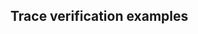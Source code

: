 ## Trace verification examples
<!--
<pre class="Agda"><a id="45" class="Keyword">open</a> <a id="50" class="Keyword">import</a> <a id="57" href="Prelude.Result.html" class="Module">Prelude.Result</a>
<a id="72" class="Keyword">open</a> <a id="77" class="Keyword">import</a> <a id="84" href="Leios.Prelude.html" class="Module">Leios.Prelude</a> <a id="98" class="Keyword">hiding</a> <a id="105" class="Symbol">(</a><a id="106" href="Function.Base.html#704" class="Function">id</a><a id="108" class="Symbol">)</a>
<a id="110" class="Keyword">open</a> <a id="115" class="Keyword">import</a> <a id="122" href="Leios.Config.html" class="Module">Leios.Config</a>
<a id="135" class="Keyword">open</a> <a id="140" class="Keyword">import</a> <a id="147" href="Leios.SpecStructure.html" class="Module">Leios.SpecStructure</a> <a id="167" class="Keyword">using</a> <a id="173" class="Symbol">(</a><a id="174" href="Leios.SpecStructure.html#286" class="Record">SpecStructure</a><a id="187" class="Symbol">)</a>

<a id="190" class="Keyword">module</a> <a id="197" href="Leios.Linear.Trace.Verifier.Test.html" class="Module">Leios.Linear.Trace.Verifier.Test</a> <a id="230" class="Keyword">where</a>
</pre><pre class="Agda"><a id="248" class="Keyword">module</a> <a id="255" href="Leios.Linear.Trace.Verifier.Test.html#255" class="Module">_</a> <a id="257" class="Keyword">where</a>

  <a id="266" class="Keyword">private</a>

    <a id="279" href="Leios.Linear.Trace.Verifier.Test.html#279" class="Function">params</a> <a id="286" class="Symbol">:</a> <a id="288" href="Leios.Config.html#923" class="Record">Params</a>
    <a id="299" href="Leios.Linear.Trace.Verifier.Test.html#279" class="Function">params</a> <a id="306" class="Symbol">=</a>
      <a id="314" class="Keyword">record</a>
        <a id="329" class="Symbol">{</a> <a id="331" href="Leios.Config.html#951" class="Field">networkParams</a> <a id="345" class="Symbol">=</a>
            <a id="359" class="Keyword">record</a>
              <a id="380" class="Symbol">{</a> <a id="382" href="Leios.Config.html#623" class="Field">numberOfParties</a> <a id="398" class="Symbol">=</a> <a id="400" class="Number">2</a>
              <a id="416" class="Symbol">;</a> <a id="418" href="Leios.Config.html#653" class="Field">stakeDistribution</a> <a id="436" class="Symbol">=</a>
                  <a id="456" class="Keyword">let</a> <a id="460" class="Keyword">open</a> <a id="465" href="Axiom.Set.TotalMap.html#2456" class="Module">FunTot</a> <a id="472" class="Symbol">(</a><a id="473" href="Leios.Prelude.html#2083" class="Function">completeFin</a> <a id="485" class="Number">2</a><a id="486" class="Symbol">)</a> <a id="488" class="Symbol">(</a><a id="489" href="Leios.Prelude.html#2571" class="Function">maximalFin</a> <a id="500" class="Number">2</a><a id="501" class="Symbol">)</a>
                  <a id="521" class="Keyword">in</a> <a id="524" href="Axiom.Set.TotalMap.html#2622" class="Function">Fun⇒TotalMap</a> <a id="537" class="Symbol">(</a><a id="538" href="Function.Base.html#725" class="Function">const</a> <a id="544" class="Number">100000000</a><a id="553" class="Symbol">)</a>
              <a id="569" class="Symbol">;</a> <a id="571" href="Leios.Config.html#714" class="Field">stageLength</a> <a id="583" class="Symbol">=</a> <a id="585" class="Number">2</a>
              <a id="601" class="Symbol">;</a> <a id="603" href="Leios.Config.html#744" class="Field">ledgerQuality</a> <a id="617" class="Symbol">=</a> <a id="619" class="Number">0</a>
              <a id="635" class="Symbol">;</a> <a id="637" href="Leios.Config.html#774" class="Field">lateIBInclusion</a> <a id="653" class="Symbol">=</a> <a id="655" href="Agda.Builtin.Bool.html#192" class="InductiveConstructor">false</a>
              <a id="675" class="Symbol">}</a>
        <a id="685" class="Symbol">;</a> <a id="687" href="Leios.Config.html#1033" class="Field">sutId</a> <a id="693" class="Symbol">=</a> <a id="695" href="Leios.Prelude.html#726" class="InductiveConstructor">fzero</a>
        <a id="709" class="Symbol">;</a> <a id="711" href="Leios.Config.html#1069" class="Field">winning-slots</a> <a id="725" class="Symbol">=</a> <a id="727" href="Axiom.Set.html#5718" class="Function">fromList</a> <a id="736" href="Function.Base.html#1974" class="Function Operator">$</a>
          <a id="748" class="Symbol">(</a><a id="749" href="Leios.Config.html#475" class="InductiveConstructor">EB</a> <a id="752" href="Agda.Builtin.Sigma.html#235" class="InductiveConstructor Operator">,</a> <a id="754" class="Number">100</a><a id="757" class="Symbol">)</a> <a id="759" href="Agda.Builtin.List.html#199" class="InductiveConstructor Operator">∷</a> <a id="761" class="Symbol">(</a><a id="762" href="Leios.Config.html#478" class="InductiveConstructor">VT</a> <a id="765" href="Agda.Builtin.Sigma.html#235" class="InductiveConstructor Operator">,</a> <a id="767" class="Number">100</a><a id="770" class="Symbol">)</a> <a id="772" href="Agda.Builtin.List.html#199" class="InductiveConstructor Operator">∷</a>

          <a id="785" class="Symbol">(</a><a id="786" href="Leios.Config.html#475" class="InductiveConstructor">EB</a> <a id="789" href="Agda.Builtin.Sigma.html#235" class="InductiveConstructor Operator">,</a> <a id="791" class="Number">102</a><a id="794" class="Symbol">)</a> <a id="796" href="Agda.Builtin.List.html#199" class="InductiveConstructor Operator">∷</a> <a id="798" class="Symbol">(</a><a id="799" href="Leios.Config.html#478" class="InductiveConstructor">VT</a> <a id="802" href="Agda.Builtin.Sigma.html#235" class="InductiveConstructor Operator">,</a> <a id="804" class="Number">102</a><a id="807" class="Symbol">)</a> <a id="809" href="Agda.Builtin.List.html#199" class="InductiveConstructor Operator">∷</a>
                       <a id="834" class="Symbol">(</a><a id="835" href="Leios.Config.html#478" class="InductiveConstructor">VT</a> <a id="838" href="Agda.Builtin.Sigma.html#235" class="InductiveConstructor Operator">,</a> <a id="840" class="Number">106</a><a id="843" class="Symbol">)</a> <a id="845" href="Agda.Builtin.List.html#199" class="InductiveConstructor Operator">∷</a>
          <a id="857" class="Symbol">(</a><a id="858" href="Leios.Config.html#475" class="InductiveConstructor">EB</a> <a id="861" href="Agda.Builtin.Sigma.html#235" class="InductiveConstructor Operator">,</a> <a id="863" class="Number">107</a><a id="866" class="Symbol">)</a> <a id="868" href="Agda.Builtin.List.html#199" class="InductiveConstructor Operator">∷</a> <a id="870" class="Symbol">(</a><a id="871" href="Leios.Config.html#478" class="InductiveConstructor">VT</a> <a id="874" href="Agda.Builtin.Sigma.html#235" class="InductiveConstructor Operator">,</a> <a id="876" class="Number">107</a><a id="879" class="Symbol">)</a> <a id="881" href="Agda.Builtin.List.html#199" class="InductiveConstructor Operator">∷</a>
          <a id="893" class="Symbol">(</a><a id="894" href="Leios.Config.html#475" class="InductiveConstructor">EB</a> <a id="897" href="Agda.Builtin.Sigma.html#235" class="InductiveConstructor Operator">,</a> <a id="899" class="Number">108</a><a id="902" class="Symbol">)</a> <a id="904" href="Agda.Builtin.List.html#199" class="InductiveConstructor Operator">∷</a> <a id="906" class="Symbol">(</a><a id="907" href="Leios.Config.html#478" class="InductiveConstructor">VT</a> <a id="910" href="Agda.Builtin.Sigma.html#235" class="InductiveConstructor Operator">,</a> <a id="912" class="Number">108</a><a id="915" class="Symbol">)</a> <a id="917" href="Agda.Builtin.List.html#199" class="InductiveConstructor Operator">∷</a>
          <a id="929" href="Agda.Builtin.List.html#184" class="InductiveConstructor">[]</a>
      <a id="938" class="Symbol">}</a>

    <a id="945" href="Leios.Linear.Trace.Verifier.Test.html#945" class="Function">Lhdr</a> <a id="950" class="Symbol">=</a> <a id="952" class="Number">2</a>
    <a id="958" href="Leios.Linear.Trace.Verifier.Test.html#958" class="Function">Lvote</a> <a id="964" class="Symbol">=</a> <a id="966" class="Number">2</a>
    <a id="972" href="Leios.Linear.Trace.Verifier.Test.html#972" class="Function">Ldiff</a> <a id="978" class="Symbol">=</a> <a id="980" class="Number">0</a>

    <a id="987" class="Keyword">open</a> <a id="992" href="Leios.Config.html#923" class="Module">Params</a> <a id="999" href="Leios.Linear.Trace.Verifier.Test.html#279" class="Function">params</a>
    <a id="1010" class="Keyword">open</a> <a id="1015" class="Keyword">import</a> <a id="1022" href="Leios.Linear.Trace.Verifier.html" class="Module">Leios.Linear.Trace.Verifier</a> <a id="1050" href="Leios.Linear.Trace.Verifier.Test.html#279" class="Function">params</a>
    <a id="1061" class="Keyword">open</a> <a id="1066" href="Leios.Blocks.html#4563" class="Module">GenFFD</a>

    <a id="1078" href="Leios.Linear.Trace.Verifier.Test.html#1078" class="Function">splitTxs</a> <a id="1087" class="Symbol">:</a> <a id="1089" href="Agda.Builtin.List.html#147" class="Datatype">List</a> <a id="1094" href="Leios.Abstract.html#457" class="Function">Tx</a> <a id="1097" class="Symbol">→</a> <a id="1099" href="Agda.Builtin.List.html#147" class="Datatype">List</a> <a id="1104" href="Leios.Abstract.html#457" class="Function">Tx</a> <a id="1107" href="Data.Product.Base.html#1618" class="Function Operator">×</a> <a id="1109" href="Agda.Builtin.List.html#147" class="Datatype">List</a> <a id="1114" href="Leios.Abstract.html#457" class="Function">Tx</a>
    <a id="1121" href="Leios.Linear.Trace.Verifier.Test.html#1078" class="Function">splitTxs</a> <a id="1130" href="Leios.Linear.Trace.Verifier.Test.html#1130" class="Bound">l</a> <a id="1132" class="Symbol">=</a> <a id="1134" href="Agda.Builtin.List.html#184" class="InductiveConstructor">[]</a> <a id="1137" href="Agda.Builtin.Sigma.html#235" class="InductiveConstructor Operator">,</a> <a id="1139" href="Leios.Linear.Trace.Verifier.Test.html#1130" class="Bound">l</a>

    <a id="1146" href="Leios.Linear.Trace.Verifier.Test.html#1146" class="Function">validityCheckTime</a> <a id="1164" class="Symbol">:</a> <a id="1166" href="Leios.Blocks.html#3246" class="Function">EndorserBlock</a> <a id="1180" class="Symbol">→</a> <a id="1182" href="Agda.Builtin.Nat.html#203" class="Datatype">ℕ</a>
    <a id="1188" href="Leios.Linear.Trace.Verifier.Test.html#1146" class="Function">validityCheckTime</a> <a id="1206" href="Leios.Linear.Trace.Verifier.Test.html#1206" class="Bound">eb</a> <a id="1209" class="Symbol">=</a> <a id="1211" class="Number">6</a>

    <a id="1218" class="Keyword">open</a> <a id="1223" href="Leios.Linear.Trace.Verifier.html#655" class="Module">Defaults</a> <a id="1232" href="Leios.Linear.Trace.Verifier.Test.html#945" class="Function">Lhdr</a> <a id="1237" href="Leios.Linear.Trace.Verifier.Test.html#958" class="Function">Lvote</a> <a id="1243" href="Leios.Linear.Trace.Verifier.Test.html#972" class="Function">Ldiff</a> <a id="1249" href="Leios.Linear.Trace.Verifier.Test.html#1078" class="Function">splitTxs</a> <a id="1258" href="Leios.Linear.Trace.Verifier.Test.html#1146" class="Function">validityCheckTime</a>
    <a id="1280" class="Keyword">open</a> <a id="1285" href="Leios.Protocol.html#10190" class="Module">Types</a> <a id="1291" href="Leios.Linear.Trace.Verifier.Test.html#279" class="Function">params</a>

    <a id="1303" class="Keyword">opaque</a>
      <a id="1316" class="Keyword">unfolding</a> <a id="1326" href="abstract-set-theory.FiniteSetTheory.html#240" class="Function">List-Model</a>
      <a id="1343" class="Keyword">unfolding</a> <a id="1353" href="Leios.Protocol.html#7929" class="Function">isValid?</a>
</pre>Starting at slot 100
<pre class="Agda">      <a id="1401" href="Leios.Linear.Trace.Verifier.Test.html#1401" class="Function">eb₀</a> <a id="1405" href="Leios.Linear.Trace.Verifier.Test.html#1405" class="Function">eb₁</a> <a id="1409" href="Leios.Linear.Trace.Verifier.Test.html#1409" class="Function">eb₂</a> <a id="1413" class="Symbol">:</a> <a id="1415" href="Leios.Blocks.html#3246" class="Function">EndorserBlock</a>
      <a id="1435" href="Leios.Linear.Trace.Verifier.Test.html#1401" class="Function">eb₀</a> <a id="1439" class="Symbol">=</a> <a id="1441" href="Leios.Blocks.html#3777" class="Function">mkEB</a> <a id="1446" class="Number">102</a> <a id="1450" href="Leios.SpecStructure.html#601" class="Function">id</a> <a id="1453" href="Agda.Builtin.Unit.html#212" class="InductiveConstructor">tt</a> <a id="1456" class="Symbol">(</a><a id="1457" href="Leios.Config.html#475" class="InductiveConstructor">EB</a> <a id="1460" href="Agda.Builtin.Sigma.html#235" class="InductiveConstructor Operator">,</a> <a id="1462" href="Agda.Builtin.Unit.html#212" class="InductiveConstructor">tt</a><a id="1464" class="Symbol">)</a> <a id="1466" class="Symbol">(</a><a id="1467" class="Number">3</a> <a id="1469" href="Agda.Builtin.List.html#199" class="InductiveConstructor Operator">∷</a> <a id="1471" class="Number">4</a> <a id="1473" href="Agda.Builtin.List.html#199" class="InductiveConstructor Operator">∷</a> <a id="1475" class="Number">5</a> <a id="1477" href="Agda.Builtin.List.html#199" class="InductiveConstructor Operator">∷</a> <a id="1479" href="Agda.Builtin.List.html#184" class="InductiveConstructor">[]</a><a id="1481" class="Symbol">)</a> <a id="1483" href="Agda.Builtin.List.html#184" class="InductiveConstructor">[]</a> <a id="1486" href="Agda.Builtin.List.html#184" class="InductiveConstructor">[]</a>
      <a id="1495" href="Leios.Linear.Trace.Verifier.Test.html#1405" class="Function">eb₁</a> <a id="1499" class="Symbol">=</a> <a id="1501" href="Leios.Blocks.html#3777" class="Function">mkEB</a> <a id="1506" class="Number">100</a> <a id="1510" class="Symbol">(</a><a id="1511" href="Leios.Prelude.html#740" class="InductiveConstructor">fsuc</a> <a id="1516" href="Leios.Prelude.html#726" class="InductiveConstructor">fzero</a><a id="1521" class="Symbol">)</a> <a id="1523" href="Agda.Builtin.Unit.html#212" class="InductiveConstructor">tt</a> <a id="1526" class="Symbol">(</a><a id="1527" href="Leios.Config.html#475" class="InductiveConstructor">EB</a> <a id="1530" href="Agda.Builtin.Sigma.html#235" class="InductiveConstructor Operator">,</a> <a id="1532" href="Agda.Builtin.Unit.html#212" class="InductiveConstructor">tt</a><a id="1534" class="Symbol">)</a> <a id="1536" class="Symbol">(</a><a id="1537" class="Number">6</a> <a id="1539" href="Agda.Builtin.List.html#199" class="InductiveConstructor Operator">∷</a> <a id="1541" href="Agda.Builtin.List.html#184" class="InductiveConstructor">[]</a><a id="1543" class="Symbol">)</a> <a id="1545" href="Agda.Builtin.List.html#184" class="InductiveConstructor">[]</a> <a id="1548" href="Agda.Builtin.List.html#184" class="InductiveConstructor">[]</a>
      <a id="1557" href="Leios.Linear.Trace.Verifier.Test.html#1409" class="Function">eb₂</a> <a id="1561" class="Symbol">=</a> <a id="1563" href="Leios.Blocks.html#3777" class="Function">mkEB</a> <a id="1568" class="Number">100</a> <a id="1572" href="Leios.SpecStructure.html#601" class="Function">id</a> <a id="1575" href="Agda.Builtin.Unit.html#212" class="InductiveConstructor">tt</a> <a id="1578" class="Symbol">(</a><a id="1579" href="Leios.Config.html#475" class="InductiveConstructor">EB</a> <a id="1582" href="Agda.Builtin.Sigma.html#235" class="InductiveConstructor Operator">,</a> <a id="1584" href="Agda.Builtin.Unit.html#212" class="InductiveConstructor">tt</a><a id="1586" class="Symbol">)</a> <a id="1588" class="Symbol">(</a><a id="1589" class="Number">0</a> <a id="1591" href="Agda.Builtin.List.html#199" class="InductiveConstructor Operator">∷</a> <a id="1593" class="Number">1</a> <a id="1595" href="Agda.Builtin.List.html#199" class="InductiveConstructor Operator">∷</a> <a id="1597" class="Number">2</a> <a id="1599" href="Agda.Builtin.List.html#199" class="InductiveConstructor Operator">∷</a> <a id="1601" href="Agda.Builtin.List.html#184" class="InductiveConstructor">[]</a><a id="1603" class="Symbol">)</a> <a id="1605" href="Agda.Builtin.List.html#184" class="InductiveConstructor">[]</a> <a id="1608" href="Agda.Builtin.List.html#184" class="InductiveConstructor">[]</a>

      <a id="1618" href="Leios.Linear.Trace.Verifier.Test.html#1618" class="Function">rb₀</a> <a id="1622" href="Leios.Linear.Trace.Verifier.Test.html#1622" class="Function">rb₁</a> <a id="1626" href="Leios.Linear.Trace.Verifier.Test.html#1626" class="Function">rb₂</a> <a id="1630" class="Symbol">:</a> <a id="1632" href="Leios.Base.html#517" class="Record">RankingBlock</a>
      <a id="1651" href="Leios.Linear.Trace.Verifier.Test.html#1618" class="Function">rb₀</a> <a id="1655" class="Symbol">=</a> <a id="1657" class="Keyword">record</a> <a id="1664" class="Symbol">{</a> <a id="1666" href="Leios.Base.html#551" class="Field">txs</a> <a id="1670" class="Symbol">=</a> <a id="1672" class="Number">3</a> <a id="1674" href="Agda.Builtin.List.html#199" class="InductiveConstructor Operator">∷</a> <a id="1676" class="Number">4</a> <a id="1678" href="Agda.Builtin.List.html#199" class="InductiveConstructor Operator">∷</a> <a id="1680" class="Number">5</a> <a id="1682" href="Agda.Builtin.List.html#199" class="InductiveConstructor Operator">∷</a> <a id="1684" href="Agda.Builtin.List.html#184" class="InductiveConstructor">[]</a> <a id="1687" class="Symbol">;</a> <a id="1689" href="Leios.Base.html#573" class="Field">announcedEB</a> <a id="1701" class="Symbol">=</a> <a id="1703" href="Agda.Builtin.Maybe.html#194" class="InductiveConstructor">nothing</a> <a id="1711" class="Symbol">;</a> <a id="1713" href="Leios.Base.html#606" class="Field">ebCert</a> <a id="1720" class="Symbol">=</a> <a id="1722" href="Agda.Builtin.Maybe.html#194" class="InductiveConstructor">nothing</a> <a id="1730" class="Symbol">}</a>
      <a id="1738" href="Leios.Linear.Trace.Verifier.Test.html#1622" class="Function">rb₁</a> <a id="1742" class="Symbol">=</a> <a id="1744" class="Keyword">record</a> <a id="1751" class="Symbol">{</a> <a id="1753" href="Leios.Base.html#551" class="Field">txs</a> <a id="1757" class="Symbol">=</a> <a id="1759" href="Agda.Builtin.List.html#184" class="InductiveConstructor">[]</a> <a id="1762" class="Symbol">;</a> <a id="1764" href="Leios.Base.html#573" class="Field">announcedEB</a> <a id="1776" class="Symbol">=</a> <a id="1778" href="Agda.Builtin.Maybe.html#173" class="InductiveConstructor">just</a> <a id="1783" class="Symbol">(</a><a id="1784" href="Class.Hashable.html#167" class="Field">hash</a> <a id="1789" href="Leios.Linear.Trace.Verifier.Test.html#1405" class="Function">eb₁</a><a id="1792" class="Symbol">)</a> <a id="1794" class="Symbol">;</a> <a id="1796" href="Leios.Base.html#606" class="Field">ebCert</a> <a id="1803" class="Symbol">=</a> <a id="1805" href="Agda.Builtin.Maybe.html#194" class="InductiveConstructor">nothing</a> <a id="1813" class="Symbol">}</a>
      <a id="1821" href="Leios.Linear.Trace.Verifier.Test.html#1626" class="Function">rb₂</a> <a id="1825" class="Symbol">=</a> <a id="1827" class="Keyword">record</a> <a id="1834" class="Symbol">{</a> <a id="1836" href="Leios.Base.html#551" class="Field">txs</a> <a id="1840" class="Symbol">=</a> <a id="1842" href="Agda.Builtin.List.html#184" class="InductiveConstructor">[]</a> <a id="1845" class="Symbol">;</a> <a id="1847" href="Leios.Base.html#573" class="Field">announcedEB</a> <a id="1859" class="Symbol">=</a> <a id="1861" href="Agda.Builtin.Maybe.html#194" class="InductiveConstructor">nothing</a> <a id="1869" class="Symbol">;</a> <a id="1871" href="Leios.Base.html#606" class="Field">ebCert</a> <a id="1878" class="Symbol">=</a> <a id="1880" href="Agda.Builtin.Maybe.html#173" class="InductiveConstructor">just</a> <a id="1885" class="Symbol">(</a><a id="1886" class="Number">6</a> <a id="1888" href="Agda.Builtin.List.html#199" class="InductiveConstructor Operator">∷</a> <a id="1890" href="Agda.Builtin.List.html#184" class="InductiveConstructor">[]</a><a id="1892" class="Symbol">)</a> <a id="1894" class="Symbol">}</a>

      <a id="1903" href="Leios.Linear.Trace.Verifier.Test.html#1903" class="Function">verify-eb₀-hash</a> <a id="1919" class="Symbol">:</a> <a id="1921" href="Class.Hashable.html#167" class="Field">hash</a> <a id="1926" href="Leios.Linear.Trace.Verifier.Test.html#1401" class="Function">eb₀</a> <a id="1930" href="Agda.Builtin.Equality.html#150" class="Datatype Operator">≡</a> <a id="1932" class="Number">3</a> <a id="1934" href="Agda.Builtin.List.html#199" class="InductiveConstructor Operator">∷</a> <a id="1936" class="Number">4</a> <a id="1938" href="Agda.Builtin.List.html#199" class="InductiveConstructor Operator">∷</a> <a id="1940" class="Number">5</a> <a id="1942" href="Agda.Builtin.List.html#199" class="InductiveConstructor Operator">∷</a> <a id="1944" href="Agda.Builtin.List.html#184" class="InductiveConstructor">[]</a>
      <a id="1953" href="Leios.Linear.Trace.Verifier.Test.html#1903" class="Function">verify-eb₀-hash</a> <a id="1969" class="Symbol">=</a> <a id="1971" href="Agda.Builtin.Equality.html#207" class="InductiveConstructor">refl</a>

      <a id="1983" href="Leios.Linear.Trace.Verifier.Test.html#1983" class="Function">verify-eb₁-hash</a> <a id="1999" class="Symbol">:</a> <a id="2001" href="Class.Hashable.html#167" class="Field">hash</a> <a id="2006" href="Leios.Linear.Trace.Verifier.Test.html#1405" class="Function">eb₁</a> <a id="2010" href="Agda.Builtin.Equality.html#150" class="Datatype Operator">≡</a> <a id="2012" class="Number">6</a> <a id="2014" href="Agda.Builtin.List.html#199" class="InductiveConstructor Operator">∷</a> <a id="2016" href="Agda.Builtin.List.html#184" class="InductiveConstructor">[]</a>
      <a id="2025" href="Leios.Linear.Trace.Verifier.Test.html#1983" class="Function">verify-eb₁-hash</a> <a id="2041" class="Symbol">=</a> <a id="2043" href="Agda.Builtin.Equality.html#207" class="InductiveConstructor">refl</a>

      <a id="2055" href="Leios.Linear.Trace.Verifier.Test.html#2055" class="Function">s₁₀₀</a> <a id="2060" class="Symbol">:</a> <a id="2062" href="Leios.Protocol.html#1513" class="Record">LeiosState</a>
      <a id="2079" href="Leios.Linear.Trace.Verifier.Test.html#2055" class="Function">s₁₀₀</a> <a id="2084" class="Symbol">=</a> <a id="2086" class="Keyword">record</a> <a id="2093" href="Leios.Linear.Trace.Verifier.Test.html#2274" class="Function">s₀</a>
               <a id="2111" class="Symbol">{</a> <a id="2113" href="Leios.Protocol.html#1919" class="Field">slot</a> <a id="2118" class="Symbol">=</a> <a id="2120" class="Number">100</a>
               <a id="2139" class="Symbol">;</a> <a id="2141" href="Leios.Protocol.html#1647" class="Field">ToPropose</a> <a id="2151" class="Symbol">=</a> <a id="2153" class="Number">0</a> <a id="2155" href="Agda.Builtin.List.html#199" class="InductiveConstructor Operator">∷</a> <a id="2157" class="Number">1</a> <a id="2159" href="Agda.Builtin.List.html#199" class="InductiveConstructor Operator">∷</a> <a id="2161" class="Number">2</a> <a id="2163" href="Agda.Builtin.List.html#199" class="InductiveConstructor Operator">∷</a> <a id="2165" href="Agda.Builtin.List.html#184" class="InductiveConstructor">[]</a>
               <a id="2183" class="Symbol">;</a> <a id="2185" href="Leios.Protocol.html#2127" class="Field">PubKeys</a> <a id="2193" class="Symbol">=</a> <a id="2195" class="Symbol">(</a><a id="2196" href="Leios.Prelude.html#726" class="InductiveConstructor">fzero</a> <a id="2202" href="Agda.Builtin.Sigma.html#235" class="InductiveConstructor Operator">,</a> <a id="2204" href="Agda.Builtin.Unit.html#212" class="InductiveConstructor">tt</a><a id="2206" class="Symbol">)</a> <a id="2208" href="Agda.Builtin.List.html#199" class="InductiveConstructor Operator">∷</a> <a id="2210" class="Symbol">(</a><a id="2211" href="Leios.Prelude.html#740" class="InductiveConstructor">fsuc</a> <a id="2216" href="Leios.Prelude.html#726" class="InductiveConstructor">fzero</a> <a id="2222" href="Agda.Builtin.Sigma.html#235" class="InductiveConstructor Operator">,</a> <a id="2224" href="Agda.Builtin.Unit.html#212" class="InductiveConstructor">tt</a><a id="2226" class="Symbol">)</a> <a id="2228" href="Agda.Builtin.List.html#199" class="InductiveConstructor Operator">∷</a> <a id="2230" href="Agda.Builtin.List.html#184" class="InductiveConstructor">[]</a>
               <a id="2248" class="Symbol">}</a>
        <a id="2258" class="Keyword">where</a>
          <a id="2274" href="Leios.Linear.Trace.Verifier.Test.html#2274" class="Function">s₀</a> <a id="2277" class="Symbol">:</a> <a id="2279" href="Leios.Protocol.html#1513" class="Record">LeiosState</a>
          <a id="2300" href="Leios.Linear.Trace.Verifier.Test.html#2274" class="Function">s₀</a> <a id="2303" class="Symbol">=</a> <a id="2305" href="Leios.Protocol.html#4049" class="Function">initLeiosState</a> <a id="2320" href="Agda.Builtin.Unit.html#212" class="InductiveConstructor">tt</a> <a id="2323" href="Leios.Config.html#653" class="Function">stakeDistribution</a> <a id="2341" class="Symbol">((</a><a id="2343" href="Leios.Prelude.html#726" class="InductiveConstructor">fzero</a> <a id="2349" href="Agda.Builtin.Sigma.html#235" class="InductiveConstructor Operator">,</a> <a id="2351" href="Agda.Builtin.Unit.html#212" class="InductiveConstructor">tt</a><a id="2353" class="Symbol">)</a> <a id="2355" href="Agda.Builtin.List.html#199" class="InductiveConstructor Operator">∷</a> <a id="2357" class="Symbol">(</a><a id="2358" href="Leios.Prelude.html#740" class="InductiveConstructor">fsuc</a> <a id="2363" href="Leios.Prelude.html#726" class="InductiveConstructor">fzero</a> <a id="2369" href="Agda.Builtin.Sigma.html#235" class="InductiveConstructor Operator">,</a> <a id="2371" href="Agda.Builtin.Unit.html#212" class="InductiveConstructor">tt</a><a id="2373" class="Symbol">)</a> <a id="2375" href="Agda.Builtin.List.html#199" class="InductiveConstructor Operator">∷</a> <a id="2377" href="Agda.Builtin.List.html#184" class="InductiveConstructor">[]</a><a id="2379" class="Symbol">)</a>

</pre>Checking a simple trace
<pre class="Agda">      <a id="2424" href="Leios.Linear.Trace.Verifier.Test.html#2424" class="Function">test₁</a> <a id="2430" class="Symbol">:</a> <a id="2432" href="Prelude.Result.html#545" class="Function">IsOk</a> <a id="2437" class="Symbol">(</a><a id="2438" href="Leios.Linear.Trace.Verifier.html#10767" class="Function">verifyTrace</a> <a id="2450" class="Symbol">(</a><a id="2451" href="Data.List.Base.html#7225" class="Function">L.reverse</a> <a id="2461" href="Function.Base.html#1974" class="Function Operator">$</a>
</pre>#### Slot 100
<pre class="Agda">                     <a id="2510" class="Symbol">(</a><a id="2511" href="Leios.Linear.Trace.Verifier.html#980" class="InductiveConstructor">EB-Role-Action</a>    <a id="2529" class="Number">100</a> <a id="2533" href="Leios.Linear.Trace.Verifier.Test.html#1409" class="Function">eb₂</a> <a id="2537" href="Agda.Builtin.Sigma.html#235" class="InductiveConstructor Operator">,</a> <a id="2539" href="Data.Sum.Base.html#675" class="InductiveConstructor">inj₁</a> <a id="2544" href="Leios.Protocol.html#10878" class="InductiveConstructor">SLOT</a><a id="2548" class="Symbol">)</a>
                   <a id="2569" href="Agda.Builtin.List.html#199" class="InductiveConstructor Operator">∷</a> <a id="2571" class="Symbol">(</a><a id="2572" href="Leios.Linear.Trace.Verifier.html#1191" class="InductiveConstructor">Base₁-Action</a>      <a id="2590" class="Number">100</a> <a id="2594" href="Agda.Builtin.Sigma.html#235" class="InductiveConstructor Operator">,</a> <a id="2596" href="Data.Sum.Base.html#700" class="InductiveConstructor">inj₂</a> <a id="2601" class="Symbol">(</a><a id="2602" href="Data.Sum.Base.html#700" class="InductiveConstructor">inj₂</a> <a id="2607" class="Symbol">(</a><a id="2608" href="Leios.Protocol.html#10533" class="InductiveConstructor">SubmitTxs</a> <a id="2618" class="Symbol">(</a><a id="2619" class="Number">3</a> <a id="2621" href="Agda.Builtin.List.html#199" class="InductiveConstructor Operator">∷</a> <a id="2623" class="Number">4</a> <a id="2625" href="Agda.Builtin.List.html#199" class="InductiveConstructor Operator">∷</a> <a id="2627" class="Number">5</a> <a id="2629" href="Agda.Builtin.List.html#199" class="InductiveConstructor Operator">∷</a> <a id="2631" href="Agda.Builtin.List.html#184" class="InductiveConstructor">[]</a><a id="2633" class="Symbol">))))</a>
                   <a id="2657" href="Agda.Builtin.List.html#199" class="InductiveConstructor Operator">∷</a> <a id="2659" class="Symbol">(</a><a id="2660" href="Leios.Linear.Trace.Verifier.html#1226" class="InductiveConstructor">Base₂-Action</a>      <a id="2678" class="Number">100</a> <a id="2682" href="Agda.Builtin.Sigma.html#235" class="InductiveConstructor Operator">,</a> <a id="2684" href="Data.Sum.Base.html#675" class="InductiveConstructor">inj₁</a> <a id="2689" href="Leios.Protocol.html#10878" class="InductiveConstructor">SLOT</a><a id="2693" class="Symbol">)</a>
                   <a id="2714" href="Agda.Builtin.List.html#199" class="InductiveConstructor Operator">∷</a> <a id="2716" class="Symbol">(</a><a id="2717" href="Leios.Linear.Trace.Verifier.html#1156" class="InductiveConstructor">Slot₂-Action</a>      <a id="2735" class="Number">100</a> <a id="2739" href="Agda.Builtin.Sigma.html#235" class="InductiveConstructor Operator">,</a> <a id="2741" href="Data.Sum.Base.html#700" class="InductiveConstructor">inj₂</a> <a id="2746" class="Symbol">(</a><a id="2747" href="Data.Sum.Base.html#675" class="InductiveConstructor">inj₁</a> <a id="2752" class="Symbol">(</a><a id="2753" href="Leios.Protocol.html#11074" class="InductiveConstructor">BASE-LDG</a> <a id="2762" href="Data.List.Base.html#5205" class="Function Operator">[</a> <a id="2764" href="Leios.Linear.Trace.Verifier.Test.html#1618" class="Function">rb₀</a> <a id="2768" href="Data.List.Base.html#5205" class="Function Operator">]</a><a id="2769" class="Symbol">)))</a>
                   <a id="2792" href="Agda.Builtin.List.html#199" class="InductiveConstructor Operator">∷</a> <a id="2794" class="Symbol">(</a><a id="2795" href="Leios.Linear.Trace.Verifier.html#1296" class="InductiveConstructor">No-VT-Role-Action</a> <a id="2813" class="Number">100</a> <a id="2817" href="Agda.Builtin.Sigma.html#235" class="InductiveConstructor Operator">,</a> <a id="2819" href="Data.Sum.Base.html#675" class="InductiveConstructor">inj₁</a> <a id="2824" href="Leios.Protocol.html#10878" class="InductiveConstructor">SLOT</a><a id="2828" class="Symbol">)</a>
                   <a id="2849" href="Agda.Builtin.List.html#199" class="InductiveConstructor Operator">∷</a> <a id="2851" class="Symbol">(</a><a id="2852" href="Leios.Linear.Trace.Verifier.html#1121" class="InductiveConstructor">Slot₁-Action</a>      <a id="2870" class="Number">100</a> <a id="2874" href="Agda.Builtin.Sigma.html#235" class="InductiveConstructor Operator">,</a> <a id="2876" href="Data.Sum.Base.html#675" class="InductiveConstructor">inj₁</a> <a id="2881" class="Symbol">(</a><a id="2882" href="Leios.Protocol.html#10787" class="InductiveConstructor">FFD-OUT</a> <a id="2890" href="Agda.Builtin.List.html#184" class="InductiveConstructor">[]</a><a id="2892" class="Symbol">))</a>
</pre>#### Slot 101
<pre class="Agda">                   <a id="2940" href="Agda.Builtin.List.html#199" class="InductiveConstructor Operator">∷</a> <a id="2942" class="Symbol">(</a><a id="2943" href="Leios.Linear.Trace.Verifier.html#1226" class="InductiveConstructor">Base₂-Action</a>      <a id="2961" class="Number">101</a> <a id="2965" href="Agda.Builtin.Sigma.html#235" class="InductiveConstructor Operator">,</a> <a id="2967" href="Data.Sum.Base.html#675" class="InductiveConstructor">inj₁</a> <a id="2972" href="Leios.Protocol.html#10878" class="InductiveConstructor">SLOT</a><a id="2976" class="Symbol">)</a>
                   <a id="2997" href="Agda.Builtin.List.html#199" class="InductiveConstructor Operator">∷</a> <a id="2999" class="Symbol">(</a><a id="3000" href="Leios.Linear.Trace.Verifier.html#1261" class="InductiveConstructor">No-EB-Role-Action</a> <a id="3018" class="Number">101</a> <a id="3022" href="Agda.Builtin.Sigma.html#235" class="InductiveConstructor Operator">,</a> <a id="3024" href="Data.Sum.Base.html#675" class="InductiveConstructor">inj₁</a> <a id="3029" href="Leios.Protocol.html#10878" class="InductiveConstructor">SLOT</a><a id="3033" class="Symbol">)</a>
                   <a id="3054" href="Agda.Builtin.List.html#199" class="InductiveConstructor Operator">∷</a> <a id="3056" class="Symbol">(</a><a id="3057" href="Leios.Linear.Trace.Verifier.html#1296" class="InductiveConstructor">No-VT-Role-Action</a> <a id="3075" class="Number">101</a> <a id="3079" href="Agda.Builtin.Sigma.html#235" class="InductiveConstructor Operator">,</a> <a id="3081" href="Data.Sum.Base.html#675" class="InductiveConstructor">inj₁</a> <a id="3086" href="Leios.Protocol.html#10878" class="InductiveConstructor">SLOT</a><a id="3090" class="Symbol">)</a>
                   <a id="3111" href="Agda.Builtin.List.html#199" class="InductiveConstructor Operator">∷</a> <a id="3113" class="Symbol">(</a><a id="3114" href="Leios.Linear.Trace.Verifier.html#1156" class="InductiveConstructor">Slot₂-Action</a>      <a id="3132" class="Number">101</a> <a id="3136" href="Agda.Builtin.Sigma.html#235" class="InductiveConstructor Operator">,</a> <a id="3138" href="Data.Sum.Base.html#700" class="InductiveConstructor">inj₂</a> <a id="3143" class="Symbol">(</a><a id="3144" href="Data.Sum.Base.html#675" class="InductiveConstructor">inj₁</a> <a id="3149" class="Symbol">(</a><a id="3150" href="Leios.Protocol.html#11074" class="InductiveConstructor">BASE-LDG</a> <a id="3159" href="Data.List.Base.html#5205" class="Function Operator">[</a> <a id="3161" href="Leios.Linear.Trace.Verifier.Test.html#1622" class="Function">rb₁</a> <a id="3165" href="Data.List.Base.html#5205" class="Function Operator">]</a><a id="3166" class="Symbol">)))</a>
                   <a id="3189" href="Agda.Builtin.List.html#199" class="InductiveConstructor Operator">∷</a> <a id="3191" class="Symbol">(</a><a id="3192" href="Leios.Linear.Trace.Verifier.html#1121" class="InductiveConstructor">Slot₁-Action</a>      <a id="3210" class="Number">101</a> <a id="3214" href="Agda.Builtin.Sigma.html#235" class="InductiveConstructor Operator">,</a> <a id="3216" href="Data.Sum.Base.html#675" class="InductiveConstructor">inj₁</a> <a id="3221" class="Symbol">(</a><a id="3222" href="Leios.Protocol.html#10787" class="InductiveConstructor">FFD-OUT</a> <a id="3230" class="Symbol">(</a><a id="3231" href="Data.Sum.Base.html#675" class="InductiveConstructor">inj₁</a> <a id="3236" class="Symbol">(</a><a id="3237" href="Leios.Blocks.html#4668" class="InductiveConstructor">ebHeader</a> <a id="3246" href="Leios.Linear.Trace.Verifier.Test.html#1405" class="Function">eb₁</a><a id="3249" class="Symbol">)</a> <a id="3251" href="Agda.Builtin.List.html#199" class="InductiveConstructor Operator">∷</a> <a id="3253" href="Agda.Builtin.List.html#184" class="InductiveConstructor">[]</a><a id="3255" class="Symbol">)))</a>
</pre>#### Slot 102
<pre class="Agda">                   <a id="3304" href="Agda.Builtin.List.html#199" class="InductiveConstructor Operator">∷</a> <a id="3306" class="Symbol">(</a><a id="3307" href="Leios.Linear.Trace.Verifier.html#1226" class="InductiveConstructor">Base₂-Action</a>      <a id="3325" class="Number">102</a> <a id="3329" href="Agda.Builtin.Sigma.html#235" class="InductiveConstructor Operator">,</a> <a id="3331" href="Data.Sum.Base.html#675" class="InductiveConstructor">inj₁</a> <a id="3336" href="Leios.Protocol.html#10878" class="InductiveConstructor">SLOT</a><a id="3340" class="Symbol">)</a>
                   <a id="3361" href="Agda.Builtin.List.html#199" class="InductiveConstructor Operator">∷</a> <a id="3363" class="Symbol">(</a><a id="3364" href="Leios.Linear.Trace.Verifier.html#980" class="InductiveConstructor">EB-Role-Action</a>    <a id="3382" class="Number">102</a> <a id="3386" href="Leios.Linear.Trace.Verifier.Test.html#1401" class="Function">eb₀</a> <a id="3390" href="Agda.Builtin.Sigma.html#235" class="InductiveConstructor Operator">,</a> <a id="3392" href="Data.Sum.Base.html#675" class="InductiveConstructor">inj₁</a> <a id="3397" href="Leios.Protocol.html#10878" class="InductiveConstructor">SLOT</a><a id="3401" class="Symbol">)</a>
                   <a id="3422" href="Agda.Builtin.List.html#199" class="InductiveConstructor Operator">∷</a> <a id="3424" class="Symbol">(</a><a id="3425" href="Leios.Linear.Trace.Verifier.html#1296" class="InductiveConstructor">No-VT-Role-Action</a> <a id="3443" class="Number">102</a> <a id="3447" href="Agda.Builtin.Sigma.html#235" class="InductiveConstructor Operator">,</a> <a id="3449" href="Data.Sum.Base.html#675" class="InductiveConstructor">inj₁</a> <a id="3454" href="Leios.Protocol.html#10878" class="InductiveConstructor">SLOT</a><a id="3458" class="Symbol">)</a>
                   <a id="3479" href="Agda.Builtin.List.html#199" class="InductiveConstructor Operator">∷</a> <a id="3481" class="Symbol">(</a><a id="3482" href="Leios.Linear.Trace.Verifier.html#1121" class="InductiveConstructor">Slot₁-Action</a>      <a id="3500" class="Number">102</a> <a id="3504" href="Agda.Builtin.Sigma.html#235" class="InductiveConstructor Operator">,</a> <a id="3506" href="Data.Sum.Base.html#675" class="InductiveConstructor">inj₁</a> <a id="3511" class="Symbol">(</a><a id="3512" href="Leios.Protocol.html#10787" class="InductiveConstructor">FFD-OUT</a> <a id="3520" href="Agda.Builtin.List.html#184" class="InductiveConstructor">[]</a><a id="3522" class="Symbol">))</a>
</pre>#### Slot 103
<pre class="Agda">                   <a id="3570" href="Agda.Builtin.List.html#199" class="InductiveConstructor Operator">∷</a> <a id="3572" class="Symbol">(</a><a id="3573" href="Leios.Linear.Trace.Verifier.html#1226" class="InductiveConstructor">Base₂-Action</a>      <a id="3591" class="Number">103</a> <a id="3595" href="Agda.Builtin.Sigma.html#235" class="InductiveConstructor Operator">,</a> <a id="3597" href="Data.Sum.Base.html#675" class="InductiveConstructor">inj₁</a> <a id="3602" href="Leios.Protocol.html#10878" class="InductiveConstructor">SLOT</a><a id="3606" class="Symbol">)</a>
                   <a id="3627" href="Agda.Builtin.List.html#199" class="InductiveConstructor Operator">∷</a> <a id="3629" class="Symbol">(</a><a id="3630" href="Leios.Linear.Trace.Verifier.html#1261" class="InductiveConstructor">No-EB-Role-Action</a> <a id="3648" class="Number">103</a> <a id="3652" href="Agda.Builtin.Sigma.html#235" class="InductiveConstructor Operator">,</a> <a id="3654" href="Data.Sum.Base.html#675" class="InductiveConstructor">inj₁</a> <a id="3659" href="Leios.Protocol.html#10878" class="InductiveConstructor">SLOT</a><a id="3663" class="Symbol">)</a>
                   <a id="3684" href="Agda.Builtin.List.html#199" class="InductiveConstructor Operator">∷</a> <a id="3686" class="Symbol">(</a><a id="3687" href="Leios.Linear.Trace.Verifier.html#1296" class="InductiveConstructor">No-VT-Role-Action</a> <a id="3705" class="Number">103</a> <a id="3709" href="Agda.Builtin.Sigma.html#235" class="InductiveConstructor Operator">,</a> <a id="3711" href="Data.Sum.Base.html#675" class="InductiveConstructor">inj₁</a> <a id="3716" href="Leios.Protocol.html#10878" class="InductiveConstructor">SLOT</a><a id="3720" class="Symbol">)</a>
                   <a id="3741" href="Agda.Builtin.List.html#199" class="InductiveConstructor Operator">∷</a> <a id="3743" class="Symbol">(</a><a id="3744" href="Leios.Linear.Trace.Verifier.html#1121" class="InductiveConstructor">Slot₁-Action</a>      <a id="3762" class="Number">103</a> <a id="3766" href="Agda.Builtin.Sigma.html#235" class="InductiveConstructor Operator">,</a> <a id="3768" href="Data.Sum.Base.html#675" class="InductiveConstructor">inj₁</a> <a id="3773" class="Symbol">(</a><a id="3774" href="Leios.Protocol.html#10787" class="InductiveConstructor">FFD-OUT</a> <a id="3782" href="Agda.Builtin.List.html#184" class="InductiveConstructor">[]</a><a id="3784" class="Symbol">))</a>
</pre>#### Slot 104
<pre class="Agda">                   <a id="3832" href="Agda.Builtin.List.html#199" class="InductiveConstructor Operator">∷</a> <a id="3834" class="Symbol">(</a><a id="3835" href="Leios.Linear.Trace.Verifier.html#1226" class="InductiveConstructor">Base₂-Action</a>      <a id="3853" class="Number">104</a> <a id="3857" href="Agda.Builtin.Sigma.html#235" class="InductiveConstructor Operator">,</a> <a id="3859" href="Data.Sum.Base.html#675" class="InductiveConstructor">inj₁</a> <a id="3864" href="Leios.Protocol.html#10878" class="InductiveConstructor">SLOT</a><a id="3868" class="Symbol">)</a>
                   <a id="3889" href="Agda.Builtin.List.html#199" class="InductiveConstructor Operator">∷</a> <a id="3891" class="Symbol">(</a><a id="3892" href="Leios.Linear.Trace.Verifier.html#1261" class="InductiveConstructor">No-EB-Role-Action</a> <a id="3910" class="Number">104</a> <a id="3914" href="Agda.Builtin.Sigma.html#235" class="InductiveConstructor Operator">,</a> <a id="3916" href="Data.Sum.Base.html#675" class="InductiveConstructor">inj₁</a> <a id="3921" href="Leios.Protocol.html#10878" class="InductiveConstructor">SLOT</a><a id="3925" class="Symbol">)</a>
                   <a id="3946" href="Agda.Builtin.List.html#199" class="InductiveConstructor Operator">∷</a> <a id="3948" class="Symbol">(</a><a id="3949" href="Leios.Linear.Trace.Verifier.html#1296" class="InductiveConstructor">No-VT-Role-Action</a> <a id="3967" class="Number">104</a> <a id="3971" href="Agda.Builtin.Sigma.html#235" class="InductiveConstructor Operator">,</a> <a id="3973" href="Data.Sum.Base.html#675" class="InductiveConstructor">inj₁</a> <a id="3978" href="Leios.Protocol.html#10878" class="InductiveConstructor">SLOT</a><a id="3982" class="Symbol">)</a>
                   <a id="4003" href="Agda.Builtin.List.html#199" class="InductiveConstructor Operator">∷</a> <a id="4005" class="Symbol">(</a><a id="4006" href="Leios.Linear.Trace.Verifier.html#1121" class="InductiveConstructor">Slot₁-Action</a>      <a id="4024" class="Number">104</a> <a id="4028" href="Agda.Builtin.Sigma.html#235" class="InductiveConstructor Operator">,</a> <a id="4030" href="Data.Sum.Base.html#675" class="InductiveConstructor">inj₁</a> <a id="4035" class="Symbol">(</a><a id="4036" href="Leios.Protocol.html#10787" class="InductiveConstructor">FFD-OUT</a> <a id="4044" href="Agda.Builtin.List.html#184" class="InductiveConstructor">[]</a><a id="4046" class="Symbol">))</a>
</pre>#### Slot 105
<pre class="Agda">                   <a id="4094" href="Agda.Builtin.List.html#199" class="InductiveConstructor Operator">∷</a> <a id="4096" class="Symbol">(</a><a id="4097" href="Leios.Linear.Trace.Verifier.html#1226" class="InductiveConstructor">Base₂-Action</a>      <a id="4115" class="Number">105</a> <a id="4119" href="Agda.Builtin.Sigma.html#235" class="InductiveConstructor Operator">,</a> <a id="4121" href="Data.Sum.Base.html#675" class="InductiveConstructor">inj₁</a> <a id="4126" href="Leios.Protocol.html#10878" class="InductiveConstructor">SLOT</a><a id="4130" class="Symbol">)</a>
                   <a id="4151" href="Agda.Builtin.List.html#199" class="InductiveConstructor Operator">∷</a> <a id="4153" class="Symbol">(</a><a id="4154" href="Leios.Linear.Trace.Verifier.html#1261" class="InductiveConstructor">No-EB-Role-Action</a> <a id="4172" class="Number">105</a> <a id="4176" href="Agda.Builtin.Sigma.html#235" class="InductiveConstructor Operator">,</a> <a id="4178" href="Data.Sum.Base.html#675" class="InductiveConstructor">inj₁</a> <a id="4183" href="Leios.Protocol.html#10878" class="InductiveConstructor">SLOT</a><a id="4187" class="Symbol">)</a>
                   <a id="4208" href="Agda.Builtin.List.html#199" class="InductiveConstructor Operator">∷</a> <a id="4210" class="Symbol">(</a><a id="4211" href="Leios.Linear.Trace.Verifier.html#1296" class="InductiveConstructor">No-VT-Role-Action</a> <a id="4229" class="Number">105</a> <a id="4233" href="Agda.Builtin.Sigma.html#235" class="InductiveConstructor Operator">,</a> <a id="4235" href="Data.Sum.Base.html#675" class="InductiveConstructor">inj₁</a> <a id="4240" href="Leios.Protocol.html#10878" class="InductiveConstructor">SLOT</a><a id="4244" class="Symbol">)</a>
                   <a id="4265" href="Agda.Builtin.List.html#199" class="InductiveConstructor Operator">∷</a> <a id="4267" class="Symbol">(</a><a id="4268" href="Leios.Linear.Trace.Verifier.html#1121" class="InductiveConstructor">Slot₁-Action</a>      <a id="4286" class="Number">105</a> <a id="4290" href="Agda.Builtin.Sigma.html#235" class="InductiveConstructor Operator">,</a> <a id="4292" href="Data.Sum.Base.html#675" class="InductiveConstructor">inj₁</a> <a id="4297" class="Symbol">(</a><a id="4298" href="Leios.Protocol.html#10787" class="InductiveConstructor">FFD-OUT</a> <a id="4306" href="Agda.Builtin.List.html#184" class="InductiveConstructor">[]</a><a id="4308" class="Symbol">))</a>
</pre>#### Slot 106
<pre class="Agda">                   <a id="4356" href="Agda.Builtin.List.html#199" class="InductiveConstructor Operator">∷</a> <a id="4358" class="Symbol">(</a><a id="4359" href="Leios.Linear.Trace.Verifier.html#1226" class="InductiveConstructor">Base₂-Action</a>      <a id="4377" class="Number">106</a> <a id="4381" href="Agda.Builtin.Sigma.html#235" class="InductiveConstructor Operator">,</a> <a id="4383" href="Data.Sum.Base.html#675" class="InductiveConstructor">inj₁</a> <a id="4388" href="Leios.Protocol.html#10878" class="InductiveConstructor">SLOT</a><a id="4392" class="Symbol">)</a>
                   <a id="4413" href="Agda.Builtin.List.html#199" class="InductiveConstructor Operator">∷</a> <a id="4415" class="Symbol">(</a><a id="4416" href="Leios.Linear.Trace.Verifier.html#1261" class="InductiveConstructor">No-EB-Role-Action</a> <a id="4434" class="Number">106</a> <a id="4438" href="Agda.Builtin.Sigma.html#235" class="InductiveConstructor Operator">,</a> <a id="4440" href="Data.Sum.Base.html#675" class="InductiveConstructor">inj₁</a> <a id="4445" href="Leios.Protocol.html#10878" class="InductiveConstructor">SLOT</a><a id="4449" class="Symbol">)</a>
                   <a id="4470" href="Agda.Builtin.List.html#199" class="InductiveConstructor Operator">∷</a> <a id="4472" class="Symbol">(</a><a id="4473" href="Leios.Linear.Trace.Verifier.html#1031" class="InductiveConstructor">VT-Role-Action</a>    <a id="4491" class="Number">106</a> <a id="4495" href="Leios.Linear.Trace.Verifier.Test.html#1405" class="Function">eb₁</a> <a id="4499" class="Number">102</a> <a id="4503" href="Agda.Builtin.Sigma.html#235" class="InductiveConstructor Operator">,</a> <a id="4505" href="Data.Sum.Base.html#675" class="InductiveConstructor">inj₁</a> <a id="4510" href="Leios.Protocol.html#10878" class="InductiveConstructor">SLOT</a><a id="4514" class="Symbol">)</a>
                   <a id="4535" href="Agda.Builtin.List.html#199" class="InductiveConstructor Operator">∷</a> <a id="4537" class="Symbol">(</a><a id="4538" href="Leios.Linear.Trace.Verifier.html#1121" class="InductiveConstructor">Slot₁-Action</a>      <a id="4556" class="Number">106</a> <a id="4560" href="Agda.Builtin.Sigma.html#235" class="InductiveConstructor Operator">,</a> <a id="4562" href="Data.Sum.Base.html#675" class="InductiveConstructor">inj₁</a> <a id="4567" class="Symbol">(</a><a id="4568" href="Leios.Protocol.html#10787" class="InductiveConstructor">FFD-OUT</a> <a id="4576" href="Agda.Builtin.List.html#184" class="InductiveConstructor">[]</a><a id="4578" class="Symbol">))</a>
</pre>#### Slot 107
<pre class="Agda">                   <a id="4626" href="Agda.Builtin.List.html#199" class="InductiveConstructor Operator">∷</a> <a id="4628" class="Symbol">(</a><a id="4629" href="Leios.Linear.Trace.Verifier.html#1226" class="InductiveConstructor">Base₂-Action</a>      <a id="4647" class="Number">107</a> <a id="4651" href="Agda.Builtin.Sigma.html#235" class="InductiveConstructor Operator">,</a> <a id="4653" href="Data.Sum.Base.html#675" class="InductiveConstructor">inj₁</a> <a id="4658" href="Leios.Protocol.html#10878" class="InductiveConstructor">SLOT</a><a id="4662" class="Symbol">)</a>
                   <a id="4683" href="Agda.Builtin.List.html#199" class="InductiveConstructor Operator">∷</a> <a id="4685" class="Symbol">(</a><a id="4686" href="Leios.Linear.Trace.Verifier.html#1156" class="InductiveConstructor">Slot₂-Action</a>      <a id="4704" class="Number">107</a> <a id="4708" href="Agda.Builtin.Sigma.html#235" class="InductiveConstructor Operator">,</a> <a id="4710" href="Data.Sum.Base.html#700" class="InductiveConstructor">inj₂</a> <a id="4715" class="Symbol">(</a><a id="4716" href="Data.Sum.Base.html#675" class="InductiveConstructor">inj₁</a> <a id="4721" class="Symbol">(</a><a id="4722" href="Leios.Protocol.html#11074" class="InductiveConstructor">BASE-LDG</a> <a id="4731" href="Data.List.Base.html#5205" class="Function Operator">[</a> <a id="4733" href="Leios.Linear.Trace.Verifier.Test.html#1626" class="Function">rb₂</a> <a id="4737" href="Data.List.Base.html#5205" class="Function Operator">]</a><a id="4738" class="Symbol">)))</a>
                   <a id="4761" href="Agda.Builtin.List.html#199" class="InductiveConstructor Operator">∷</a> <a id="4763" href="Agda.Builtin.List.html#184" class="InductiveConstructor">[]</a><a id="4765" class="Symbol">)</a> <a id="4767" href="Leios.Linear.Trace.Verifier.Test.html#2055" class="Function">s₁₀₀</a><a id="4771" class="Symbol">)</a>
      <a id="4779" href="Leios.Linear.Trace.Verifier.Test.html#2424" class="Function">test₁</a> <a id="4785" class="Symbol">=</a> <a id="4787" class="Symbol">_</a>
</pre>